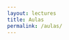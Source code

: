 ```yaml
---
layout: lectures
title: Aulas
permalink: /aulas/
---
```

<!-- Você pode fazer o download do conteúdo das aulas aqui. Tentaremos publicar esses materiais antes das suas respectivas aulas.  -->